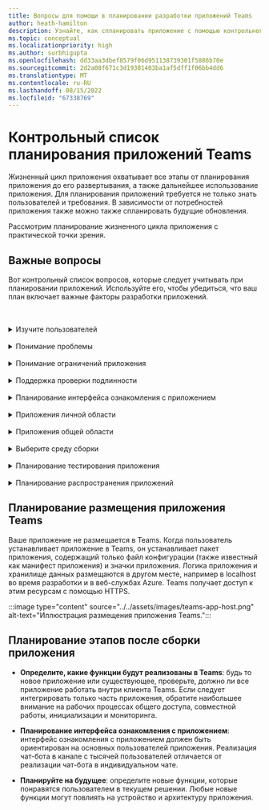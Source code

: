 ```yaml
---
title: Вопросы для помощи в планировании разработки приложений Teams
author: heath-hamilton
description: Узнайте, как спланировать приложение с помощью контрольного списка, чтобы убедиться, что ваш план охватывает важные сведения о разработке приложений.
ms.topic: conceptual
ms.localizationpriority: high
ms.author: surbhigupta
ms.openlocfilehash: dd33aa3dbef8579f06d951138739301f5886b70e
ms.sourcegitcommit: 2d2a08f671c3d19381403ba1af5dff1f06bb4dd6
ms.translationtype: MT
ms.contentlocale: ru-RU
ms.lasthandoff: 08/15/2022
ms.locfileid: "67338769"
---
```

# <a name="teams-app-planning-checklist"></a>Контрольный список планирования приложений Teams

Жизненный цикл приложения охватывает все этапы от планирования приложения до его развертывания, а также дальнейшее использование приложения. Для планирования приложений требуется не только знать пользователей и требования. В зависимости от потребностей приложения также можно также спланировать будущие обновления.

Рассмотрим планирование жизненного цикла приложения с практической точки зрения.

## <a name="relevant-questions"></a>Важные вопросы

Вот контрольный список вопросов, которые следует учитывать при планировании приложений. Используйте его, чтобы убедиться, что ваш план включает важные факторы разработки приложений.

<br>
<br>
<details>
<summary>Изучите пользователей</summary>

Понимание пользователя и его проблемы — это первые индикаторы того, как может помочь приложение Teams. Постройте вариант использования вокруг решения проблемы, определите, как приложение может ее решить, и составьте решение. Подробнее см. в статье [Анализ вариантов использования](understand-use-cases.md).

| # | Фактор |
| --- | --- |
| 1 | Являются ли пользователи в основном сотрудниками без компьютеров, использующими мобильные клиенты? |
| 2 | Понадобится ли доступ к приложению большому количеству внешних пользователей? |
| 3 | Пользователи используют команды и каналы или главным образом групповые чаты? |
| 4 | Насколько технически развиты основные пользователи? |
| 5 | Требуется ли продуманный интерфейс для ознакомления пользователей с приложением, или будет достаточно нескольких подсказок? |

</details>
<br>
<details>
<summary>Понимание проблемы</summary>

| # | Фактор |
|--- | --- |
| 1 | В чем заключаются преимущества и недостатки текущей системы, используемой пользователями? |
| 2 | Какие проблемы, испытываемые пользователями, вы собираетесь решить? |
| 3 | Какие функции и возможности существующего процесса больше всего нравятся пользователям? |

</details>
<br>
<details>
<summary>Понимание ограничений приложения</summary>

| # | Фактор |
| --- | --- |
| 1 | В чем заключаются проблемы с интеграцией серверной части текущего приложения? |
| 2 | Кто владеет данными серверной части — собственная организация или сторонняя компания? |
| 3 | Существуют ли брандмауэры, влияющие на работу приложения? |
| 4 | Существуют ли API для доступа к данным, необходимым для работы приложения? |

</details>
<br>
<details>
<summary>Поддержка проверки подлинности</summary>

Проверка подлинности подразумевает проверку пользователей приложения и защиту приложения и его пользователей от несанкционированного доступа. Для проверки пользователей, которые хотят использовать приложение Teams, можно воспользоваться методом проверки подлинности, подходящим для вашего приложения. Подробнее см. в статье [Проверка подлинности пользователей в Microsoft Teams](../authentication/authentication.md).

| # | Фактор|
|--- | --- |
| 1 | Будут ли пользователи получать доступ к разным представлениям данных в зависимости от своих ролей? |
| 2 | Используется ли контент клиента? |
| 3 | Будет ли взаимодействие также основываться на ролях пользователей? |
| 4 | Будут ли внешние пользователи обращаться к приложению? |

</details>
<br>
<details>
<summary>Планирование интерфейса ознакомления с приложением</summary>

Чтобы создать отличное приложение Teams, нужно найти правильное сочетание функций, которые удовлетворят потребности пользователей. Чтобы обеспечить удобное подключение для пользователей, можно создать пошаговые инструкции, в которых объясняется, как и что делать с приложением. Например, см. статью [Создание разговорного бота Teams](../../sbs-teams-conversation-bot.yml).

| # | Фактор |
| --- | --- |
| 1 | Что происходит, когда пользователь впервые настраивает вкладку в канале? |
| 2 | Если доступ к карточкам предоставляется с помощью расширения для сообщений, целесообразно ли добавить краткую ссылку на страницу дополнительных сведений, чтобы ознакомить пользователей с другими возможностями приложения? |
| 3 | Вы считаете, что у большинства пользователей уже есть представление о том, для чего предназначено ваше приложение? Пользователи уже использовали ваши службы в другом контексте? |
| 4 | Пользователи запускают ваше приложение без каких бы то ни было предварительных знаний? |

</details>
<br>
<details>
<summary>Приложения личной области</summary>

| # | Фактор |
| --- | --- |
| 1 | Требуется ли индивидуальное взаимодействие с приложением в целях обеспечения конфиденциальности или по другим причинам? Например, для проверки оставшегося количества отпускных дней или других личных сведений. |
| 2 | Предполагается ли совместная работа пользователей, не входящих в состав Teams? Например, поиск предстоящих событий для всей организации. |
| 3 | Существуют ли персонализированные уведомления или сообщения, которые нужно будет отправлять пользователям через интерфейс приложения Teams? |

</details>
<br>
<details>
<summary>Приложения общей области</summary>

| # | Фактор |
| --- | --- |
| 1 | Насколько релевантными и полезными для большинства участников команды являются сведения, представляемые приложением на вкладках или с помощью бота? Например, приложение Scrum. |
| 2 | Может ли контекст приложения изменяться в зависимости от команды, к которой добавлено приложение? Например, задачи планировщика различаются в разных командах. |
| 3 | Возможно ли, что все участники персоны, которым требуется совместно работать, входят в состав одной и той же команды? Например, агенты, работающие над запросом. |

</details>
<br>
<details>
<summary>Выберите среду сборки</summary>

С помощью Teams вы можете выбрать среду сборки, которая лучше всего подходит для вашего приложения. Для начала используйте набор средств Teams или другие SDK, например, C#, Blazor, Node.js и другие. Подробнее см. в статье [Планирование приложения с помощью функций Teams](../app-fundamentals-overview.md).

Предложение. параметры, помогающие выбрать нужную среду в зависимости от потребностей приложения.
</details>
<br>
<details>
<summary>Планирование тестирования приложения</summary>

После интеграции приложения с Microsoft Teams необходимо протестировать его перед публикацией. Конечная цель — привлечь как можно больше пользователей для приложения, поэтому обязательно протестируйте приложение на разных пользовательских устройствах. Подробнее см. в статье [Тестирование приложения](../build-and-test/test-app-overview.md).

Предложение: параметры, помогающие определить наилучшую среду тестирования для приложения.
</details>
<br>
<details>
<summary>Планирование распространения приложений</summary>

Вы можете предоставить приложение Microsoft Teams отдельному пользователь, команде, организации или всем, кто хочет его использовать. Способ распространения зависит от нескольких факторов, включая потребности пользователей, бизнес-требования, технические требования и цели приложения. Подробнее см. в статье [Распространение приложения Microsoft Teams](../deploy-and-publish/apps-publish-overview.md).

Предложение: параметры, помогающие определить наилучшую модель распространения.

</details>

## <a name="plan-for-hosting-your-teams-app"></a>Планирование размещения приложения Teams

Ваше приложение не размещается в Teams. Когда пользователь устанавливает приложение в Teams, он устанавливает пакет приложения, содержащий только файл конфигурации (также известный как манифест приложения) и значки приложения. Логика приложения и хранилище данных размещаются в другом месте, например в localhost во время разработки и в веб-службах Azure. Teams получает доступ к этим ресурсам с помощью HTTPS.

:::image type="content" source="../../assets/images/teams-app-host.png" alt-text="Иллюстрация размещения приложения Teams.":::

## <a name="plan-beyond-app-building"></a>Планирование этапов после сборки приложения

- **Определите, какие функции будут реализованы в Teams**: будь то новое приложение или существующее, проверьте, должно ли все приложение работать внутри клиента Teams. Если следует интегрировать только часть приложения, обратите наибольшее внимание на рабочих процессах общего доступа, совместной работы, инициализации и мониторинга.

- **Планирование интерфейса ознакомления с приложением**: интерфейс ознакомления с приложением должен быть ориентирован на основных пользователей приложения. Реализация чат-бота в канале с тысячей пользователей отличается от реализации чат-бота в индивидуальном чате.

- **Планируйте на будущее**: определите новые функции, которые понравятся пользователем в текущем решении. Любые новые функции могут повлиять на устройство и архитектуру приложения.
